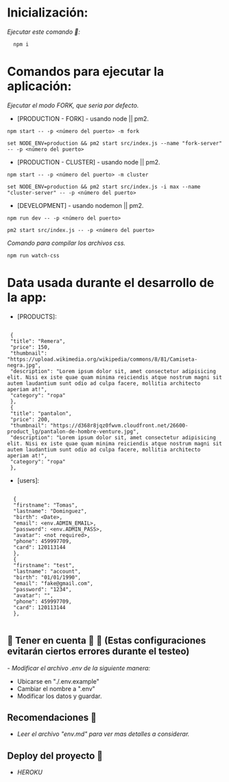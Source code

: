 # Inicialización:

_Ejecutar este comando 🚀:_

```
  npm i
```

# Comandos para ejecutar la aplicación:

_Ejecutar el modo FORK, que seria por defecto._

- [PRODUCTION - FORK] - usando node || pm2.

```
npm start -- -p <número del puerto> -m fork
```

```
set NODE_ENV=production && pm2 start src/index.js --name "fork-server" -- -p <número del puerto>
```

- [PRODUCTION - CLUSTER] - usando node || pm2.

```
npm start -- -p <número del puerto> -m cluster
```

```
set NODE_ENV=production && pm2 start src/index.js -i max --name "cluster-server" -- -p <número del puerto>
```

- [DEVELOPMENT] - usando nodemon || pm2.

```
npm run dev -- -p <número del puerto>
```

```
pm2 start src/index.js -- -p <número del puerto>
```

_Comando para compilar los archivos css._

```
npm run watch-css
```

# Data usada durante el desarrollo de la app:

- [PRODUCTS]:

```

 {
 "title": "Remera",
 "price": 150,
 "thumbnail": "https://upload.wikimedia.org/wikipedia/commons/8/81/Camiseta-negra.jpg",
 "description": "Lorem ipsum dolor sit, amet consectetur adipisicing elit. Nisi ex iste quae quam minima reiciendis atque nostrum magni sit autem laudantium sunt odio ad culpa facere, mollitia architecto aperiam at!",
 "category": "ropa"
 },
 {
 "title": "pantalon",
 "price": 200,
 "thumbnail": "https://d368r8jqz0fwvm.cloudfront.net/26600-product_lg/pantalon-de-hombre-venture.jpg",
 "description": "Lorem ipsum dolor sit, amet consectetur adipisicing elit. Nisi ex iste quae quam minima reiciendis atque nostrum magni sit autem laudantium sunt odio ad culpa facere, mollitia architecto aperiam at!",
 "category": "ropa"
 },

```

- [users]:

```

  {
  "firstname": "Tomas",
  "lastname": "Dominguez",
  "birth": <Date>,
  "email": <env.ADMIN_EMAIL>,
  "password": <env.ADMIN_PASS>,
  "avatar": <not required>,
  "phone": 459997709,
  "card": 120113144
  },
  {
  "firstname": "test",
  "lastname": "account",
  "birth": "01/01/1990",
  "email": "fake@gmail.com",
  "password": "1234",
  "avatar": "",
  "phone": 459997709,
  "card": 120113144
  },


```

## **🚨 Tener en cuenta 🚨 📢** (Estas configuraciones evitarán ciertos errores durante el testeo)

_- Modificar el archivo .env de la siguiente manera:_

- Ubicarse en "./.env.example"
- Cambiar el nombre a ".env"
- Modificar los datos y guardar.

## **Recomendaciones 💬**

- _Leer el archivo "env.md" para ver mas detalles a considerar._

## **Deploy del proyecto 🚀**

- _HEROKU_

